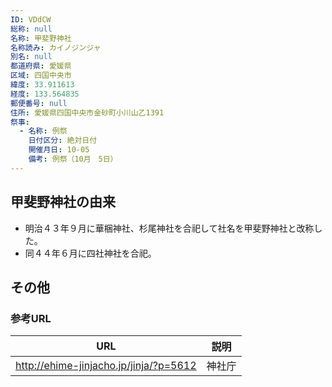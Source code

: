 ```yaml
---
ID: VDdCW
総称: null
名称: 甲斐野神社
名称読み: カイノジンジャ
別名: null
都道府県: 愛媛県
区域: 四国中央市
緯度: 33.911613
経度: 133.564835
郵便番号: null
住所: 愛媛県四国中央市金砂町小川山乙1391
祭事:
  - 名称: 例祭
    日付区分: 絶対日付
    開催月日: 10-05
    備考: 例祭（10月　5日）
---
```


## 甲斐野神社の由来

- 明治４３年９月に華梱神社、杉尾神社を合祀して社名を甲斐野神社と改称した。
- 同４４年６月に四社神社を合祀。

## その他

### 参考URL

| URL                                    | 説明   |
| -------------------------------------- | ------ |
| http://ehime-jinjacho.jp/jinja/?p=5612 | 神社庁 |
